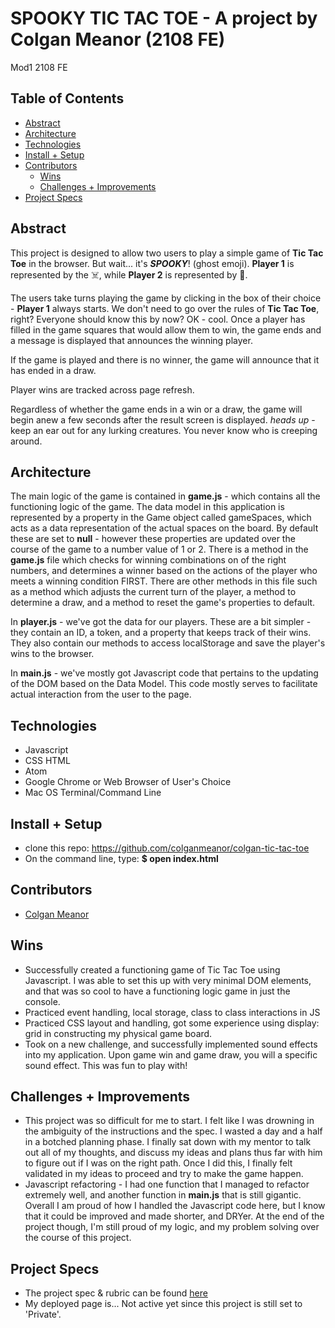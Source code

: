 
# SPOOKY TIC TAC TOE - A project by Colgan Meanor (2108 FE)
Mod1 2108 FE

## Table of Contents
  - [Abstract](#abstract)
  - [Architecture](#architecture)
  - [Technologies](#technologies)
  - [Install + Setup](#set-up)
  - [Contributors](#contributors)
	- [Wins](#wins)
	- [Challenges + Improvements](#challenges-+-Improvements)
  - [Project Specs](#project-specs)

## Abstract
  This project is designed to allow two users to play a simple game of **Tic Tac Toe** in the browser. But wait... it's ***SPOOKY***! (ghost emoji). **Player 1** is represented by the ☠️, while **Player 2** is represented by 🎃.  

  The users take turns playing the game by clicking in the box of their choice - **Player 1** always starts. We don't need to go over the rules of **Tic Tac Toe**, right? Everyone should know this by now? OK - cool. Once a player has filled in the game squares that would allow them to win, the game ends and a message is displayed that announces the winning player.

  If the game is played and there is no winner, the game will announce that it has ended in a draw.

  Player wins are tracked across page refresh.

  Regardless of whether the game ends in a win or a draw, the game will begin anew a few seconds after the result screen is displayed.
  *heads up* - keep an ear out for any lurking creatures. You never know who is creeping around.


## Architecture

  The main logic of the game is contained in **game.js** - which contains all the functioning logic of the game. The data model in this application is represented by a property in the Game object called gameSpaces, which acts as a data representation of the actual spaces on the board. By default these are set to **null** - however these properties are updated over the course of the game to a number value of 1 or 2. There is a method in the **game.js** file which checks for winning combinations on of the right numbers, and determines a winner based on the actions of the player who meets a winning condition FIRST. There are other methods in this file such as a method which adjusts the current turn of the player, a method to determine a draw, and a method to reset the game's properties to default.

  In **player.js** - we've got the data for our players. These are a bit simpler - they contain an ID, a token, and a property that keeps track of their wins. They also contain our methods to access localStorage and save the player's wins to the browser.

  In **main.js** - we've mostly got Javascript code that pertains to the updating of the DOM based on the Data Model. This code mostly serves to facilitate actual interaction from the user to the page.

## Technologies
  - Javascript
  - CSS HTML
  - Atom
  - Google Chrome or Web Browser of User's Choice
  - Mac OS Terminal/Command Line


## Install + Setup
  - clone this repo: https://github.com/colganmeanor/colgan-tic-tac-toe
  - On the command line, type: **$ open index.html**

## Contributors
  - [Colgan Meanor](https://github.com/colganmeanor)

## Wins
  - Successfully created a functioning game of Tic Tac Toe using Javascript. I was able to set this up with very minimal DOM elements, and that was so cool to have a functioning logic game in just the console.
  - Practiced event handling, local storage, class to class interactions in JS
  - Practiced CSS layout and handling, got some experience using display: grid in constructing my physical game board.
  - Took on a new challenge, and successfully implemented sound effects into my application. Upon game win and game draw, you will a specific sound effect. This was fun to play with!

## Challenges + Improvements
 - This project was so difficult for me to start. I felt like I was drowning in the ambiguity of the instructions and the spec. I wasted a day and a half in a botched planning phase. I finally sat down with my mentor to talk out all of my thoughts, and discuss my ideas and plans thus far with him to figure out if I was on the right path. Once I did this, I finally felt validated in my ideas to proceed and try to make the game happen.
 - Javascript refactoring - I had one function that I managed to refactor extremely well, and another function in **main.js** that is still gigantic. Overall I am proud of how I handled the Javascript code here, but I know that it could be improved and made shorter, and DRYer. At the end of the project though, I'm still proud of my logic, and my problem solving over the course of this project.

## Project Specs
  - The project spec & rubric can be found [here](https://frontend.turing.edu/projects/module-1/tic-tac-toe-solo.html)
  - My deployed page is... Not active yet since this project is still set to 'Private'.
